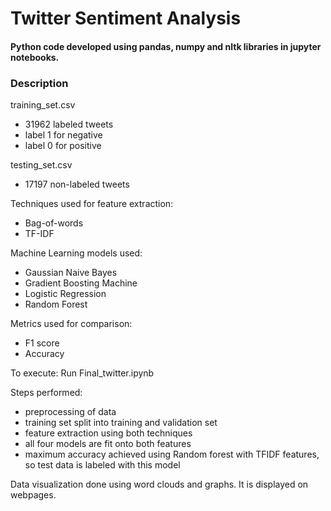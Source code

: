 # Twitter Sentiment Analysis

#### Python code developed using pandas, numpy and nltk libraries in jupyter notebooks.

### Description
training_set.csv
- 31962 labeled tweets
- label 1 for negative
- label 0 for positive

testing_set.csv
- 17197 non-labeled tweets

Techniques used for feature extraction:
- Bag-of-words
- TF-IDF

Machine Learning models used:
- Gaussian Naive Bayes
- Gradient Boosting Machine
- Logistic Regression
- Random Forest

Metrics used for comparison:
- F1 score
- Accuracy

To execute:
Run Final_twitter.ipynb

Steps performed:
- preprocessing of data
- training set split into training and validation set
- feature extraction using both techniques
- all four models are fit onto both features
- maximum accuracy achieved using Random forest with TFIDF features, so test data is labeled with this model

Data visualization done using word clouds and graphs. It is displayed on webpages. 
